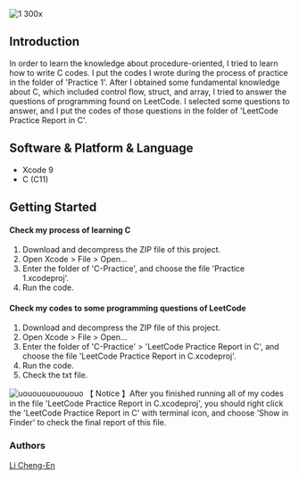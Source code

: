 ![1 300x](https://user-images.githubusercontent.com/32284698/42152469-c6473600-7e12-11e8-8065-bbadddde609c.png)
## Introduction

In order to learn the knowledge about procedure-oriented, I tried to learn how to write C codes. I put the codes I wrote during the process of practice in the folder of 'Practice 1'. After I obtained some fundamental knowledge about C, which included control flow, struct, and array, I tried to answer the questions of programming found on LeetCode. I selected some questions to answer, and I put the codes of those questions in the folder of 'LeetCode Practice Report in C'.

## Software & Platform & Language

* Xcode 9
* C (C11)

## Getting Started
#### Check my process of learning C
1. Download and decompress the ZIP file of this project.
2. Open Xcode > File > Open...
3. Enter the folder of 'C-Practice', and choose the file 'Practice 1.xcodeproj'.
4. Run the code.

#### Check my codes to some programming questions of LeetCode
1. Download and decompress the ZIP file of this project.
2. Open Xcode > File > Open...
3. Enter the folder of 'C-Practice' > 'LeetCode Practice Report in C', and choose the file 'LeetCode Practice Report in C.xcodeproj'.
4. Run the code.
5. Check the txt file.

![uououououououo](https://user-images.githubusercontent.com/32284698/42263627-32066aa2-7fa1-11e8-994f-01ae42159f59.png)
【 Notice 】After you finished running all of my codes in the file 'LeetCode Practice Report in C.xcodeproj', you should right click the 'LeetCode Practice Report in C' with terminal icon, and choose 'Show in Finder' to check the final report of this file.

### Authors

[Li Cheng-En](https://www.linkedin.com/in/li-cheng-en/)
